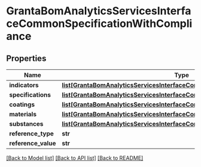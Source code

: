 # GrantaBomAnalyticsServicesInterfaceCommonSpecificationWithCompliance

## Properties
Name | Type | Description | Notes
------------ | ------------- | ------------- | -------------
**indicators** | [**list[GrantaBomAnalyticsServicesInterfaceCommonIndicatorResult]**](GrantaBomAnalyticsServicesInterfaceCommonIndicatorResult.md) |  | [optional] 
**specifications** | [**list[GrantaBomAnalyticsServicesInterfaceCommonSpecificationWithCompliance]**](GrantaBomAnalyticsServicesInterfaceCommonSpecificationWithCompliance.md) |  | [optional] 
**coatings** | [**list[GrantaBomAnalyticsServicesInterfaceCommonCoatingWithCompliance]**](GrantaBomAnalyticsServicesInterfaceCommonCoatingWithCompliance.md) |  | [optional] 
**materials** | [**list[GrantaBomAnalyticsServicesInterfaceCommonMaterialWithCompliance]**](GrantaBomAnalyticsServicesInterfaceCommonMaterialWithCompliance.md) |  | [optional] 
**substances** | [**list[GrantaBomAnalyticsServicesInterfaceCommonSubstanceWithCompliance]**](GrantaBomAnalyticsServicesInterfaceCommonSubstanceWithCompliance.md) |  | [optional] 
**reference_type** | **str** |  | [optional] 
**reference_value** | **str** |  | [optional] 

[[Back to Model list]](../README.md#documentation-for-models) [[Back to API list]](../README.md#documentation-for-api-endpoints) [[Back to README]](../README.md)

